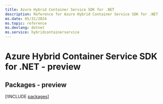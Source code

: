 ```yaml
---
title: Azure Hybrid Container Service SDK for .NET
description: Reference for Azure Hybrid Container Service SDK for .NET
ms.date: 05/31/2024
ms.topic: reference
ms.devlang: dotnet
ms.service: hybridcontainerservice
---
```

# Azure Hybrid Container Service SDK for .NET - preview
## Packages - preview
[!INCLUDE [packages](hybrid-container-service-index.md)]
